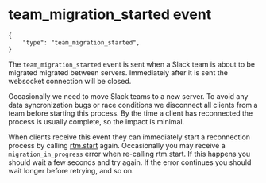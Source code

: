 # team_migration_started event

	{
		"type": "team_migration_started",
	}

The `team_migration_started` event is sent when a Slack team is about to be
migrated migrated between servers. Immediately after it is sent the websocket
connection will be closed.

Occasionally we need to move Slack teams to a new server. To avoid any data
syncronization bugs or race conditions we disconnect all clients from a team
before starting this process. By the time a client has reconnected the process
is usually complete, so the impact is minimal.

When clients receive this event they can immediately start a reconnection
process by calling [rtm.start](/methods/rtm.start) again. Occasionally you may
receive a `migration_in_progress` error when re-calling rtm.start. If this
happens you should wait a few seconds and try again. If the error continues
you should wait longer before retrying, and so on.
